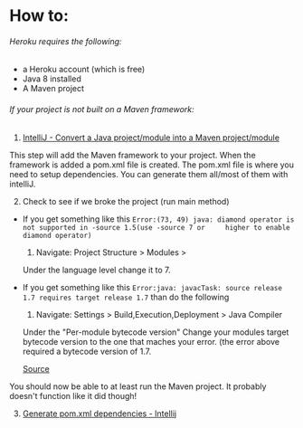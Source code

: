 

# How to:

###### Heroku requires the following:
* a Heroku account (which is free)
* Java 8 installed
* A Maven project

###### If your project is not built on a Maven framework: 

1. [IntelliJ - Convert a Java project/module into a Maven project/module](http://stackoverflow.com/questions/7642456/intellij-convert-a-java-project-module-into-a-maven-project-module)
  
  This step will add the Maven framework to your project.
  When the framework is added a  pom.xml file is created.
  The pom.xml file is where you need to setup dependencies.
  You can generate them all/most of them with intelliJ.

2. Check to see if we broke the project (run main method)
  * If you get something like this  ```Error:(73, 49) java: diamond operator is not supported in -source 1.5(use -source 7 or     higher to enable diamond operator)```

    1. Navigate: Project Structure > Modules > 

    Under the language level change it to 7.
    
  * If you get something like this ```Error:java: javacTask: source release 1.7 requires target release 1.7``` than do the       following
 
     1. Navigate: Settings > Build,Execution,Deployment > Java Compiler
  
    Under the "Per-module bytecode version" Change your modules target bytecode version to the one that maches your error.       (the error above required a bytecode version of 1.7.

    [Source](http://stackoverflow.com/questions/12900373/idea-javac-source-release-1-7-requires-target-release-1-7)
    
  You should now be able to at least run the Maven project. It probably doesn't function like it did though!

3. [Generate pom.xml dependencies - Intellij](https://www.jetbrains.com/idea/help/generating-maven-dependencies.html)
